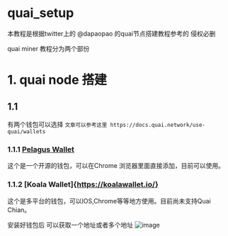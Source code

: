 # quai_setup
本教程是根据twitter上的 @dapaopao 的quai节点搭建教程参考的 侵权必删

quai miner 教程分为两个部份

# 1. quai node 搭建
## 1.1
有两个钱包可以选择
`文章可以参考这里 https://docs.quai.network/use-quai/wallets` 
### 1.1.1 [Pelagus Wallet](https://taho.xyz/)
这个是一个开源的钱包，可以在Chrome 浏览器里面直接添加，目前可以使用。

### 1.1.2 [Koala Wallet]{https://koalawallet.io/}
这个是多平台的钱包，可以IOS,Chrome等等地方使用。目前尚未支持Quai Chian。

安装好钱包后 可以获取一个地址或者多个地址
![image](https://github.com/Panbbbbbb/quai_setup/assets/20742832/82ab3db9-b0c6-476e-8402-9d2ce60e9545)
